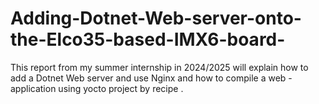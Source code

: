 # Adding-Dotnet-Web-server-onto-the-Elco35-based-IMX6-board-
This report from my summer internship in 2024/2025 will explain how to add a Dotnet Web server and use Nginx  and how to compile a web -application using yocto project  by recipe .

